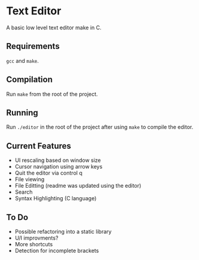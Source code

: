 # Text Editor

A basic low level text editor make in C.

## Requirements
`gcc` and `make`.

## Compilation

Run `make` from the root of the project.

## Running

Run `./editor` in the root of the project after using `make` to compile the editor.

## Current Features

* UI rescaling based on window size
* Cursor navigation using arrow keys
* Quit the editor via control q
* File viewing
* File Editting (readme was updated using the editor)
* Search
* Syntax Highlighting (C language)

## To Do

* Possible refactoring into a static library
* U/I improvments?
* More shortcuts
* Detection for incomplete brackets
